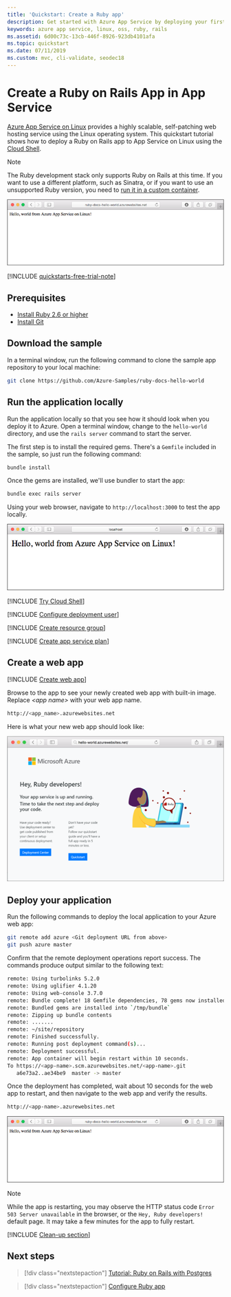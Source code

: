 ```yaml
---
title: 'Quickstart: Create a Ruby app'
description: Get started with Azure App Service by deploying your first Ruby app to a Linux container in App Service.
keywords: azure app service, linux, oss, ruby, rails
ms.assetid: 6d00c73c-13cb-446f-8926-923db4101afa
ms.topic: quickstart
ms.date: 07/11/2019
ms.custom: mvc, cli-validate, seodec18
---
```


# Create a Ruby on Rails App in App Service

[Azure App Service on Linux](overview.md#app-service-on-linux) provides a highly scalable, self-patching web hosting service using the Linux operating system. This quickstart tutorial shows how to deploy a Ruby on Rails app to App Service on Linux using the [Cloud Shell](../cloud-shell/overview.md).

> [!NOTE]
> The Ruby development stack only supports Ruby on Rails at this time. If you want to use a different platform, such as Sinatra, or if you want to use an unsupported Ruby version, you need to [run it in a custom container](./quickstart-custom-container.md?pivots=platform-linux%3fpivots%3dplatform-linux).

![Hello-world](./media/quickstart-ruby/hello-world-configured.png)

[!INCLUDE [quickstarts-free-trial-note](../../includes/quickstarts-free-trial-note.md)]

## Prerequisites

* <a href="https://www.ruby-lang.org/en/documentation/installation/#rubyinstaller" target="_blank">Install Ruby 2.6 or higher</a>
* <a href="https://git-scm.com/" target="_blank">Install Git</a>

## Download the sample

In a terminal window, run the following command to clone the sample app repository to your local machine:

```bash
git clone https://github.com/Azure-Samples/ruby-docs-hello-world
```

## Run the application locally

Run the application locally so that you see how it should look when you deploy it to Azure. Open a terminal window, change to the `hello-world` directory, and use the `rails server` command to start the server.

The first step is to install the required gems. There's a `Gemfile` included in the sample, so just run the following command:

```bash
bundle install
```

Once the gems are installed, we'll use bundler to start the app:

```bash
bundle exec rails server
```

Using your web browser, navigate to `http://localhost:3000` to test the app locally.

![Hello World configured](./media/quickstart-ruby/hello-world-updated.png)

[!INCLUDE [Try Cloud Shell](../../includes/cloud-shell-try-it.md)]

[!INCLUDE [Configure deployment user](../../includes/configure-deployment-user.md)]

[!INCLUDE [Create resource group](../../includes/app-service-web-create-resource-group-linux.md)]

[!INCLUDE [Create app service plan](../../includes/app-service-web-create-app-service-plan-linux.md)]

## Create a web app

[!INCLUDE [Create web app](../../includes/app-service-web-create-web-app-ruby-linux-no-h.md)] 

Browse to the app to see your newly created web app with built-in image. Replace _&lt;app name>_ with your web app name.

```bash
http://<app_name>.azurewebsites.net
```

Here is what your new web app should look like:

![Splash page](./media/quickstart-ruby/splash-page.png)

## Deploy your application

Run the following commands to deploy the local application to your Azure web app:

```bash
git remote add azure <Git deployment URL from above>
git push azure master
```

Confirm that the remote deployment operations report success. The commands produce output similar to the following text:

```bash
remote: Using turbolinks 5.2.0
remote: Using uglifier 4.1.20
remote: Using web-console 3.7.0
remote: Bundle complete! 18 Gemfile dependencies, 78 gems now installed.
remote: Bundled gems are installed into `/tmp/bundle`
remote: Zipping up bundle contents
remote: .......
remote: ~/site/repository
remote: Finished successfully.
remote: Running post deployment command(s)...
remote: Deployment successful.
remote: App container will begin restart within 10 seconds.
To https://<app-name>.scm.azurewebsites.net/<app-name>.git
   a6e73a2..ae34be9  master -> master
```

Once the deployment has completed, wait about 10 seconds for the web app to restart, and then navigate to the web app and verify the results.

```bash
http://<app-name>.azurewebsites.net
```

![updated web app](./media/quickstart-ruby/hello-world-configured.png)

> [!NOTE]
> While the app is restarting, you may observe the HTTP status code `Error 503 Server unavailable` in the browser, or the `Hey, Ruby developers!` default page. It may take a few minutes for the app to fully restart.
>

[!INCLUDE [Clean-up section](../../includes/cli-script-clean-up.md)]

## Next steps

> [!div class="nextstepaction"]
> [Tutorial: Ruby on Rails with Postgres](tutorial-ruby-postgres-app.md)

> [!div class="nextstepaction"]
> [Configure Ruby app](configure-language-ruby.md)